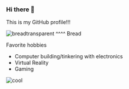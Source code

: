 ### Hi there 👋

This is my GitHub profile!!!

![breadtransparent](https://user-images.githubusercontent.com/83043038/116792407-69adae00-aa8e-11eb-9e22-5016b0be8f4b.png)
^^^^
Bread

Favorite hobbies
- Computer building/tinkering with electronics
- Virtual Reality
- Gaming 

![cool](https://user-images.githubusercontent.com/83043038/116792503-fce6e380-aa8e-11eb-8b19-14d73705cadd.png)
